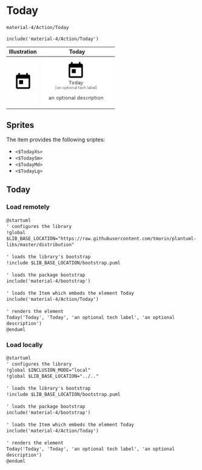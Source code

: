 # Today


```text
material-4/Action/Today
```

```text
include('material-4/Action/Today')
```



| Illustration | Today |
| :---: | :---: |
| ![illustration for Illustration](../../material-4/Action/Today.png) | ![illustration for Today](../../material-4/Action/Today.Local.png) |



## Sprites
The item provides the following sriptes:

- `<$TodayXs>`
- `<$TodaySm>`
- `<$TodayMd>`
- `<$TodayLg>`





## Today

### Load remotely
```plantuml
@startuml
' configures the library
!global $LIB_BASE_LOCATION="https://raw.githubusercontent.com/tmorin/plantuml-libs/master/distribution"

' loads the library's bootstrap
!include $LIB_BASE_LOCATION/bootstrap.puml

' loads the package bootstrap
include('material-4/bootstrap')

' loads the Item which embeds the element Today
include('material-4/Action/Today')

' renders the element
Today('Today', 'Today', 'an optional tech label', 'an optional description')
@enduml
```

### Load locally
```plantuml
@startuml
' configures the library
!global $INCLUSION_MODE="local"
!global $LIB_BASE_LOCATION="../.."

' loads the library's bootstrap
!include $LIB_BASE_LOCATION/bootstrap.puml

' loads the package bootstrap
include('material-4/bootstrap')

' loads the Item which embeds the element Today
include('material-4/Action/Today')

' renders the element
Today('Today', 'Today', 'an optional tech label', 'an optional description')
@enduml
```

